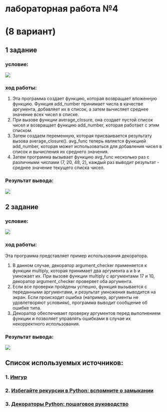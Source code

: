 # лабораторная работа №4
# (8 вариант)
## 1 задание
### условие: 
![](https://i.imgur.com/1LkO5W6.png)
### ход работы:
1. Эта программа создает функцию, которая возвращает вложенную функцию. Функция add_number принимает числа в качестве аргумента, добавляет их в список, а затем вычисляет среднее значение всех чисел в списке.
2. При вызове функции average_closure, она создает пустой список чисел и возвращает функцию add_number, которая работает с этим списком.
3. Затем создаем переменную, которая присваивается результату вызова average_closure(). avg_func теперь является функцией add_number, которая может использоваться для добавления чисел в список и вычисления их среднего значения.
4. Затем программа вызывает функцию avg_func несколько раз с различными числами (7, 20, 48, 2), каждый раз выводит результат - среднее значение текущего списка чисел.
### Результат вывода:
![](https://i.imgur.com/08U42mD.png)

## 2 задание
### условие: 
![](https://i.imgur.com/FsxQA5X.png) 
### ход работы:
Эта программа представляет пример использования декоратора. 
1. В данном случае, декоратор argument_checker применяется к функции multiply, которая принимает два аргумента a и b и умножает их. При вызове функции multiply с аргументами 17 и 10, декоратор argument_checker проверяет оба аргумента.
2. Если все проверки пройдены успешно, функция вызывается с переданными аргументами, и результат умножения выводится на экран. Если происходит ошибка (например, аргументы не удовлетворяют условиям), программа выводит сообщение об ошибке типа.
3. Декоратор обеспечивает проверку аргументов перед выполнением функции и позволяет управлять ошибками в случае их некорректного использования.
### Результат вывода:
![](https://i.imgur.com/IeAt3rA.png)


## Список используемых источников:
### 1. [Имгур](https://imgur.com/)
### 2. [Избегайте рекурсии в Python: вспомните о замыкании](https://habr.com/ru/companies/skillfactory/articles/542880/)
### 3. [Декораторы Python: пошаговое руководство](https://habr.com/ru/companies/otus/articles/727590/)